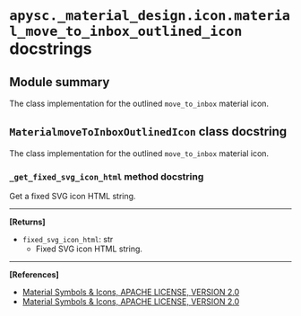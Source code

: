 # `apysc._material_design.icon.material_move_to_inbox_outlined_icon` docstrings

## Module summary

The class implementation for the outlined `move_to_inbox` material icon.

## `MaterialmoveToInboxOutlinedIcon` class docstring

The class implementation for the outlined `move_to_inbox` material icon.

### `_get_fixed_svg_icon_html` method docstring

Get a fixed SVG icon HTML string.<hr>

**[Returns]**

- `fixed_svg_icon_html`: str
  - Fixed SVG icon HTML string.

<hr>

**[References]**

- [Material Symbols & Icons, APACHE LICENSE, VERSION 2.0](https://fonts.google.com/icons?icon.size=24&icon.color=%23e8eaed)
- [Material Symbols & Icons, APACHE LICENSE, VERSION 2.0](https://www.apache.org/licenses/LICENSE-2.0.html)